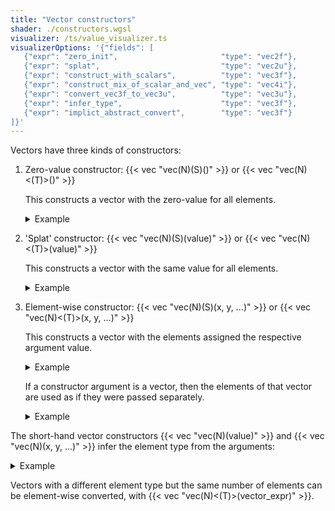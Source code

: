 ```yaml
---
title: "Vector constructors"
shader: ./constructors.wgsl
visualizer: /ts/value_visualizer.ts
visualizerOptions: '{"fields": [
   {"expr": "zero_init",                       "type": "vec2f"},
   {"expr": "splat",                           "type": "vec2u"},
   {"expr": "construct_with_scalars",          "type": "vec3f"},
   {"expr": "construct_mix_of_scalar_and_vec", "type": "vec4i"},
   {"expr": "convert_vec3f_to_vec3u",          "type": "vec3u"},
   {"expr": "infer_type",                      "type": "vec3f"},
   {"expr": "implict_abstract_convert",        "type": "vec3f"}
]}'
---
```


Vectors have three kinds of constructors:

1. Zero-value constructor: {{< vec "vec(N)(S)()" >}} or {{< vec "vec(N)<(T)>()" >}}

   This constructs a vector with the zero-value for all elements.

   <details class='example'>
     <summary>Example</summary>

     `vec2f()` constructs a `vec2f` with zero-values for each of the elements.

     `vec3<bool>()` constructs a `vec3<bool>` with `false` for each of the elements.

   </details>

1. 'Splat' constructor: {{< vec "vec(N)(S)(value)" >}} or {{< vec "vec(N)<(T)>(value)" >}}

   This constructs a vector with the same value for all elements.

   <details class='example'>
     <summary>Example</summary>

    `vec4i(5)` constructs a `vec4<i32>` with `5` replicated in all 4 elements of the vector.

    `vec2<bool>(true)` constructs a `vec2<bool>` with `true` for both of the elements.

   </details>

1. Element-wise constructor: {{< vec "vec(N)(S)(x, y, ...)" >}} or {{< vec "vec(N)<(T)>(x, y, ...)" >}}

   This constructs a vector with the elements assigned the respective argument value.

   <details class='example'>
     <summary>Example</summary>

     `vec3u(1, 2, 3)` constructs a `vec3<u32>` with the `.x`, `.y`, and `.z` elements initialized with `1`, `2`, and `3`, respectively.

     `vec2<bool>(true, false)` constructs a `vec2<bool>` with `.x`, and `.y` elements initialized with `true` and `false`, respectively.

   </details>

   If a constructor argument is a vector, then the elements of that vector are used as if they were passed separately.

   <details class='example'>
     <summary>Example</summary>

     `vec4f(1, vec2(2, 3), 4)` constructs a `vec4<f32>` with the `.x`, `.y`, `.z` and `.w` elements initialized with `1`, `2`, `3`, and `4`, respectively.

   </details>

The short-hand vector constructors {{< vec "vec(N)(value)" >}} and {{< vec "vec(N)(x, y, ...)" >}} infer the element type from the arguments:

<details class='example'>
<summary>Example</summary>

   `vec4(1i)` constructs a `vec4<i32>` with `1` replicated in all four elements of the vector.

   `vec2(1, 2)` constructs a two-element vector of type `abstract-int`, with `.x` and `.y` elements initialized with `1`, `2`, respectively.

   `vec2(1, 2.5)` constructs a two-element vector of type `abstract-float`, with `.x` and `.y` elements initialized with `1.0`, `2.5`, respectively.

</details>

Vectors with a different element type but the same number of elements can be element-wise converted, with {{< vec "vec(N)<(T)>(vector_expr)" >}}.
